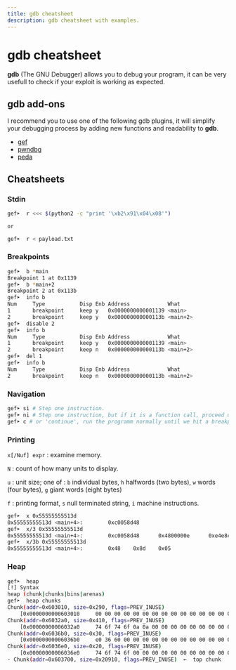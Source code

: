 ```yaml
---
title: gdb cheatsheet
description: gdb cheatsheet with examples.
---
```


# gdb cheatsheet

**gdb** (The GNU Debugger) allows you to debug your program, it can be very usefull to check if your exploit is working as expected.

## gdb add-ons

I recommend you to use one of the following gdb plugins, it will simplify your debugging process by adding new functions and readability to **gdb**.

- [gef](https://github.com/hugsy/gef)
- [pwndbg](https://github.com/pwndbg/pwndbg)
- [peda](https://github.com/longld/peda)

## Cheatsheets

### Stdin

```bash
gef➤  r <<< $(python2 -c "print '\xb2\x91\x04\x08'")

or

gef➤  r < payload.txt
```

### Breakpoints

```bash
gef➤  b *main
Breakpoint 1 at 0x1139
gef➤  b *main+2
Breakpoint 2 at 0x113b
gef➤  info b
Num     Type           Disp Enb Address            What
1       breakpoint     keep y   0x0000000000001139 <main>
2       breakpoint     keep y   0x000000000000113b <main+2>
gef➤  disable 2
gef➤  info b
Num     Type           Disp Enb Address            What
1       breakpoint     keep y   0x0000000000001139 <main>
2       breakpoint     keep n   0x000000000000113b <main+2>
gef➤  del 1
gef➤  info b
Num     Type           Disp Enb Address            What
2       breakpoint     keep n   0x000000000000113b <main+2>
```

### Navigation

```bash
gef➤ si # Step one instruction.
gef➤ ni # Step one instruction, but if it is a function call, proceed until the function returns.
gef➤ c # or 'continue', run the programm normally until we hit a breakpoint.
```

### Printing

`x[/Nuf] expr` : examine memory.

`N` : count of how many units to display.

`u` : unit size; one of : `b` individual bytes, `h` halfwords (two bytes), `w` words (four bytes), `g` giant words (eight bytes)

`f` : printing format, `s` null terminated string, `i` machine instructions.

```bash
gef➤  x 0x55555555513d
0x55555555513d <main+4>:        0xc0058d48
gef➤  x/3 0x55555555513d
0x55555555513d <main+4>:        0xc0058d48      0x4800000e      0xe4e8c789
gef➤  x/3b 0x55555555513d
0x55555555513d <main+4>:        0x48    0x8d    0x05
```



### Heap

```bash
gef➤  heap
[!] Syntax
heap (chunk|chunks|bins|arenas)
gef➤  heap chunks
Chunk(addr=0x603010, size=0x290, flags=PREV_INUSE)
    [0x0000000000603010     00 00 00 00 00 00 00 00 00 00 00 00 00 00 00 00    ................]
Chunk(addr=0x6032a0, size=0x410, flags=PREV_INUSE)
    [0x00000000006032a0     74 6f 74 6f 0a 0a 00 00 00 00 00 00 00 00 00 00    toto............]
Chunk(addr=0x6036b0, size=0x30, flags=PREV_INUSE)
    [0x00000000006036b0     e0 36 60 00 00 00 00 00 00 00 00 00 00 00 00 00    .6`.............]
Chunk(addr=0x6036e0, size=0x20, flags=PREV_INUSE)
    [0x00000000006036e0     74 6f 74 6f 00 00 00 00 00 00 00 00 00 00 00 00    toto............]
- Chunk(addr=0x603700, size=0x20910, flags=PREV_INUSE)  ←  top chunk
```